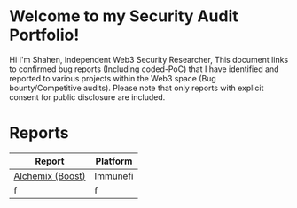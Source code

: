 ﻿# Welcome to my Security Audit  	 Portfolio!

Hi I'm Shahen, Independent Web3 Security Researcher, This document links to confirmed bug reports (Including coded-PoC) that I have identified and reported to various projects within the Web3 space (Bug bounty/Competitive audits). Please note that only reports with explicit consent for public disclosure are included.


# Reports
| Report | Platform |
|--|--|
| [Alchemix (Boost)](https://reports.immunefi.com/alchemix/30704-sc-medium-griefing-an-account-from-getting-votes-delegate...) | Immunefi |
| f| f |





